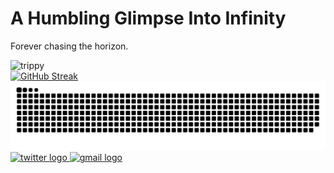 # A Humbling Glimpse Into Infinity

Forever chasing the horizon.

<div>
    <img alt="trippy" src="https://i.ibb.co/FTZj1zJ/dance.gif" height="300" />
</div>

<a href="https://git.io/streak-stats" target="_blank">
    <img src="http://github-readme-streak-stats.herokuapp.com?user=AnirudhMemani&theme=dark&background=000000&card_width=696" alt="GitHub Streak" />
</a>

<picture>
  <source media="(prefers-color-scheme: dark)" srcset="https://raw.githubusercontent.com/AnirudhMemani/AnirudhMemani/output/github-snake-dark.svg" />
  <source media="(prefers-color-scheme: light)" srcset="https://raw.githubusercontent.com/AnirudhMemani/AnirudhMemani/output/github-snake.svg" />
  <img alt="github-snake" src="https://raw.githubusercontent.com/AnirudhMemani/AnirudhMemani/output/github-snake.svg" />
</picture>

<div align="left">
  <a href="https://x.com/anirudh_mem" target="_blank">
    <img src="https://raw.githubusercontent.com/maurodesouza/profile-readme-generator/master/src/assets/icons/social/twitter/default.svg" width="47" height="35" alt="twitter logo"  />
  </a>
  <a href="mailto:nemanianirudh@gmail.com" target="_blank">
    <img src="https://raw.githubusercontent.com/maurodesouza/profile-readme-generator/master/src/assets/icons/social/gmail/default.svg" width="47" height="35" alt="gmail logo" />
  </a>
</div>

<!--     <img alt="Gojo-Satoru" src="https://i.ibb.co/PjVpySF/gojo-banner-4.gif" height="300" /> -->
<!--     <img alt="trippy" src="https://i.ibb.co/ZRW46tzx/ezgif-47586a01f8b890-2.gif" height="300" /> -->
